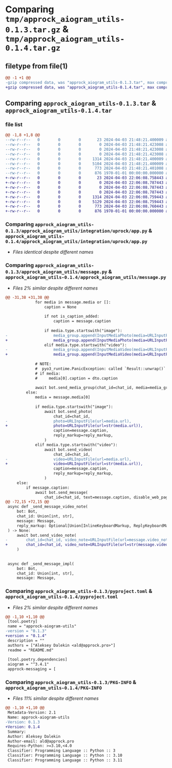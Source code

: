 # Comparing `tmp/approck_aiogram_utils-0.1.3.tar.gz` & `tmp/approck_aiogram_utils-0.1.4.tar.gz`

## filetype from file(1)

```diff
@@ -1 +1 @@
-gzip compressed data, was "approck_aiogram_utils-0.1.3.tar", max compression
+gzip compressed data, was "approck_aiogram_utils-0.1.4.tar", max compression
```

## Comparing `approck_aiogram_utils-0.1.3.tar` & `approck_aiogram_utils-0.1.4.tar`

### file list

```diff
@@ -1,8 +1,8 @@
--rw-r--r--   0        0        0       23 2024-04-03 21:48:21.400009 approck_aiogram_utils-0.1.3/README.md
--rw-r--r--   0        0        0        0 2024-04-03 21:48:21.423008 approck_aiogram_utils-0.1.3/approck_aiogram_utils/__init__.py
--rw-r--r--   0        0        0        0 2024-04-03 21:48:21.423008 approck_aiogram_utils-0.1.3/approck_aiogram_utils/integration/__init__.py
--rw-r--r--   0        0        0        0 2024-04-03 21:48:21.423008 approck_aiogram_utils-0.1.3/approck_aiogram_utils/integration/uprock/__init__.py
--rw-r--r--   0        0        0     1314 2024-04-03 21:48:21.400009 approck_aiogram_utils-0.1.3/approck_aiogram_utils/integration/uprock/app.py
--rw-r--r--   0        0        0     5104 2024-04-03 21:48:21.400009 approck_aiogram_utils-0.1.3/approck_aiogram_utils/message.py
--rw-r--r--   0        0        0      773 2024-04-03 21:48:21.401008 approck_aiogram_utils-0.1.3/pyproject.toml
--rw-r--r--   0        0        0      876 1970-01-01 00:00:00.000000 approck_aiogram_utils-0.1.3/PKG-INFO
+-rw-r--r--   0        0        0       23 2024-04-03 22:06:08.758443 approck_aiogram_utils-0.1.4/README.md
+-rw-r--r--   0        0        0        0 2024-04-03 22:06:08.787443 approck_aiogram_utils-0.1.4/approck_aiogram_utils/__init__.py
+-rw-r--r--   0        0        0        0 2024-04-03 22:06:08.787443 approck_aiogram_utils-0.1.4/approck_aiogram_utils/integration/__init__.py
+-rw-r--r--   0        0        0        0 2024-04-03 22:06:08.787443 approck_aiogram_utils-0.1.4/approck_aiogram_utils/integration/uprock/__init__.py
+-rw-r--r--   0        0        0     1314 2024-04-03 22:06:08.759443 approck_aiogram_utils-0.1.4/approck_aiogram_utils/integration/uprock/app.py
+-rw-r--r--   0        0        0     5129 2024-04-03 22:06:08.759443 approck_aiogram_utils-0.1.4/approck_aiogram_utils/message.py
+-rw-r--r--   0        0        0      773 2024-04-03 22:06:08.760443 approck_aiogram_utils-0.1.4/pyproject.toml
+-rw-r--r--   0        0        0      876 1970-01-01 00:00:00.000000 approck_aiogram_utils-0.1.4/PKG-INFO
```

### Comparing `approck_aiogram_utils-0.1.3/approck_aiogram_utils/integration/uprock/app.py` & `approck_aiogram_utils-0.1.4/approck_aiogram_utils/integration/uprock/app.py`

 * *Files identical despite different names*

### Comparing `approck_aiogram_utils-0.1.3/approck_aiogram_utils/message.py` & `approck_aiogram_utils-0.1.4/approck_aiogram_utils/message.py`

 * *Files 2% similar despite different names*

```diff
@@ -31,38 +31,38 @@
             for media in message.media or []:
                 caption = None
 
                 if not is_caption_added:
                     caption = message.caption
 
                 if media.type.startswith("image"):
-                    media_group.append(InputMediaPhoto(media=URLInputFile(url=media.url), caption=caption))
+                    media_group.append(InputMediaPhoto(media=URLInputFile(url=str(media.url)), caption=caption))
                 elif media.type.startswith("video"):
-                    media_group.append(InputMediaVideo(media=URLInputFile(url=media.url), caption=caption))
+                    media_group.append(InputMediaVideo(media=URLInputFile(url=str(media.url)), caption=caption))
 
             # NOTE:
             #  pyo3_runtime.PanicException: called `Result::unwrap()` on an `Err` value: PyErr { type: <class 'KeyError'>, value: KeyError('parse_mode'), traceback: None }
             # if media:
             #     media[0].caption = dto.caption
 
             await bot.send_media_group(chat_id=chat_id, media=media_group)
         else:
             media = message.media[0]
 
             if media.type.startswith("image"):
                 await bot.send_photo(
                     chat_id=chat_id,
-                    photo=URLInputFile(url=media.url),
+                    photo=URLInputFile(url=str(media.url)),
                     caption=message.caption,
                     reply_markup=reply_markup,
                 )
             elif media.type.startswith("video"):
                 await bot.send_video(
                     chat_id=chat_id,
-                    video=URLInputFile(url=media.url),
+                    video=URLInputFile(url=str(media.url)),
                     caption=message.caption,
                     reply_markup=reply_markup,
                 )
     else:
         if message.caption:
             await bot.send_message(
                 chat_id=chat_id, text=message.caption, disable_web_page_preview=True, reply_markup=reply_markup
@@ -72,15 +72,15 @@
 async def _send_message_video_note(
     bot: Bot,
     chat_id: Union[int, str],
     message: Message,
     reply_markup: Optional[Union[InlineKeyboardMarkup, ReplyKeyboardMarkup, ReplyKeyboardRemove, ForceReply]] = None,
 ) -> None:
     await bot.send_video_note(
-        chat_id=chat_id, video_note=URLInputFile(url=message.video_note.url), reply_markup=reply_markup
+        chat_id=chat_id, video_note=URLInputFile(url=str(message.video_note.url)), reply_markup=reply_markup
     )
 
 
 async def _send_message_impl(
     bot: Bot,
     chat_id: Union[int, str],
     message: Message,
```

### Comparing `approck_aiogram_utils-0.1.3/pyproject.toml` & `approck_aiogram_utils-0.1.4/pyproject.toml`

 * *Files 2% similar despite different names*

```diff
@@ -1,10 +1,10 @@
 [tool.poetry]
 name = "approck-aiogram-utils"
-version = "0.1.3"
+version = "0.1.4"
 description = ""
 authors = ["Aleksey Dalekin <ald@approck.pro>"]
 readme = "README.md"
 
 [tool.poetry.dependencies]
 aiogram = "^3.4.1"
 approck-messaging = [
```

### Comparing `approck_aiogram_utils-0.1.3/PKG-INFO` & `approck_aiogram_utils-0.1.4/PKG-INFO`

 * *Files 11% similar despite different names*

```diff
@@ -1,10 +1,10 @@
 Metadata-Version: 2.1
 Name: approck-aiogram-utils
-Version: 0.1.3
+Version: 0.1.4
 Summary: 
 Author: Aleksey Dalekin
 Author-email: ald@approck.pro
 Requires-Python: >=3.10,<4.0
 Classifier: Programming Language :: Python :: 3
 Classifier: Programming Language :: Python :: 3.10
 Classifier: Programming Language :: Python :: 3.11
```

